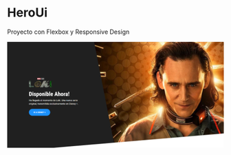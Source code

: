 # HeroUi
Proyecto con Flexbox y Responsive Design

![Imagen HeroUi](https://github.com/NataliaHilarion/HeroUi/blob/main/heroUi.png)
